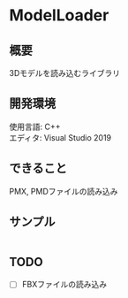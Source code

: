 # ModelLoader

## 概要
3Dモデルを読み込むライブラリ

## 開発環境
使用言語: C++  
エディタ: Visual Studio 2019  

## できること
PMX, PMDファイルの読み込み

## サンプル
``` cpp

```

## TODO
- [ ] FBXファイルの読み込み
